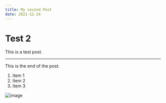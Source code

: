 ```yaml
---
title: My second Post
date: 2021-12-24
---
```


# Test 2

This is a test post.

---

This is the end of the post.

[ss]: https://www.google.com

1. Item 1
2. Item 2
3. Item 3

![image](https://www.google.com/images/branding/googlelogo/2x/googlelogo_color_272x92dp.png)
